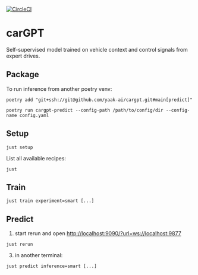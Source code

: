 [![CircleCI](https://dl.circleci.com/status-badge/img/gh/yaak-ai/carGPT/tree/main.svg?style=svg&circle-token=CCIPRJ_Bt9RtTi6AXM3i6UMagfC14_e353d6e7992027b2b724489ebbf258ee91a0532f)](https://dl.circleci.com/status-badge/redirect/gh/yaak-ai/carGPT/tree/main)

# carGPT

Self-supervised model trained on vehicle context and control signals from expert drives.

## Package

To run inference from another poetry venv:

```shell
poetry add "git+ssh://git@github.com/yaak-ai/cargpt.git#main[predict]"

poetry run cargpt-predict --config-path /path/to/config/dir --config-name config.yaml
```

## Setup
```shell
just setup
```

List all available recipes:
```shell
just
```

## Train

```shell
just train experiment=smart [...]
```

## Predict

1. start rerun and open [http://localhost:9090/?url=ws://localhost:9877](http://localhost:9090/?url=ws://localhost:9877)
```shell
just rerun
```

3. in another terminal:
```shell
just predict inference=smart [...]
```

